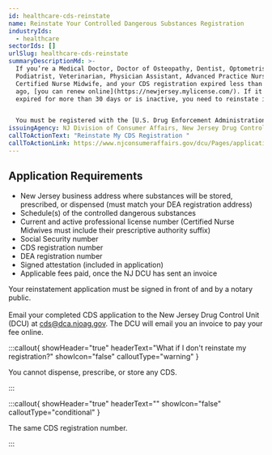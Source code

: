 ```yaml
---
id: healthcare-cds-reinstate
name: Reinstate Your Controlled Dangerous Substances Registration
industryIds:
  - healthcare
sectorIds: []
urlSlug: healthcare-cds-reinstate
summaryDescriptionMd: >-
  If you’re a Medical Doctor, Doctor of Osteopathy, Dentist, Optometrist,
  Podiatrist, Veterinarian, Physician Assistant, Advanced Practice Nurse, or
  Certified Nurse Midwife, and your CDS registration expired less than 30 days
  ago, [you can renew online](https://newjersey.mylicense.com/). If it has been
  expired for more than 30 days or is inactive, you need to reinstate it.


  You must be registered with the [U.S. Drug Enforcement Administration (DEA)](https://www.deadiversion.usdoj.gov/online_forms_apps.html) before applying for your CDS reinstatement.
issuingAgency: NJ Division of Consumer Affairs, New Jersey Drug Control Unit
callToActionText: "Reinstate My CDS Registration "
callToActionLink: https://www.njconsumeraffairs.gov/dcu/Pages/applications.aspx
---
```


## Application Requirements

- New Jersey business address where substances will be stored, prescribed, or dispensed (must match your DEA registration address)
- Schedule(s) of the controlled dangerous substances
- Current and active professional license number (Certified Nurse Midwives must include their prescriptive authority suffix)
- Social Security number
- CDS registration number
- DEA registration number
- Signed attestation (included in application)
- Applicable fees paid, once the NJ DCU has sent an invoice

Your reinstatement application must be signed in front of and by a notary public.\
\
Email your completed CDS application to the New Jersey Drug Control Unit (DCU) at [cds@dca.njoag.gov](mailto:CDS@dca.njoag.gov). The DCU will email you an invoice to pay your fee online.

:::callout{ showHeader="true" headerText="What if I don't reinstate my registration?" showIcon="false" calloutType="warning" }

You cannot dispense, prescribe, or store any CDS.

:::

:::callout{ showHeader="true" headerText="" showIcon="false" calloutType="conditional" }

The same CDS registration number.

:::
